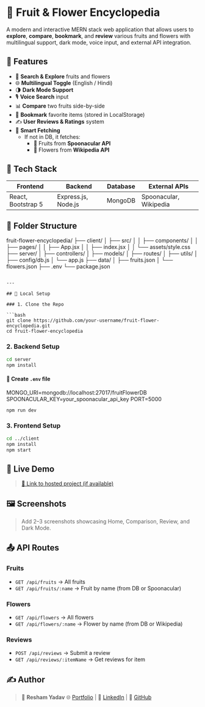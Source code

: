 # 🌿 Fruit & Flower Encyclopedia

A modern and interactive MERN stack web application that allows users to **explore**, **compare**, **bookmark**, and **review** various fruits and flowers with multilingual support, dark mode, voice input, and external API integration.

## 🌟 Features

- 🧭 **Search & Explore** fruits and flowers
- 🌐 **Multilingual Toggle** (English / Hindi)
- 🌗 **Dark Mode Support**
- 🎙️ **Voice Search** input
- 📊 **Compare** two fruits side-by-side
- 🔖 **Bookmark** favorite items (stored in LocalStorage)
- ✍️ **User Reviews & Ratings** system
- 🔎 **Smart Fetching**
  - If not in DB, it fetches:
    - 🍎 Fruits from **Spoonacular API**
    - 🌸 Flowers from **Wikipedia API**


## 🧰 Tech Stack

| Frontend              | Backend            | Database     | External APIs            |
|-----------------------|--------------------|--------------|--------------------------|
| React, Bootstrap 5    | Express.js, Node.js| MongoDB      | Spoonacular, Wikipedia   |


## 🧱 Folder Structure

fruit-flower-encyclopedia/
├── client/
│   ├── src/
│   │   ├── components/
│   │   ├── pages/
│   │   ├── App.jsx
│   │   ├── index.jsx
│   │   └── assets/style.css
├── server/
│   ├── controllers/
│   ├── models/
│   ├── routes/
│   ├── utils/
│   ├── config/db.js
│   └── app.js
├── data/
│   ├── fruits.json
│   └── flowers.json
├── .env
└── package.json

````

---

## 🧪 Local Setup

### 1. Clone the Repo

```bash
git clone https://github.com/your-username/fruit-flower-encyclopedia.git
cd fruit-flower-encyclopedia
````

### 2. Backend Setup

```bash
cd server
npm install
```

#### 📄 Create `.env` file

MONGO_URI=mongodb://localhost:27017/fruitFlowerDB
SPOONACULAR_KEY=your_spoonacular_api_key
PORT=5000

```bash
npm run dev
```

### 3. Frontend Setup

```bash
cd ../client
npm install
npm start
```

## 🚀 Live Demo

> [🔗 Link to hosted project (if available)](https://your-deployment-link.com)


## 🖼️ Screenshots

> Add 2–3 screenshots showcasing Home, Comparison, Review, and Dark Mode.


## 📤 API Routes

### Fruits

* `GET /api/fruits` → All fruits
* `GET /api/fruits/:name` → Fruit by name (from DB or Spoonacular)

### Flowers

* `GET /api/flowers` → All flowers
* `GET /api/flowers/:name` → Flower by name (from DB or Wikipedia)

### Reviews

* `POST /api/reviews` → Submit a review
* `GET /api/reviews/:itemName` → Get reviews for item


## ✍️ Author

> 🔸 **Resham Yadav**
> 🌐 [Portfolio](https://your-portfolio.com) | 💼 [LinkedIn](https://linkedin.com/in/yourprofile) | 📁 [GitHub](https://github.com/your-username)


